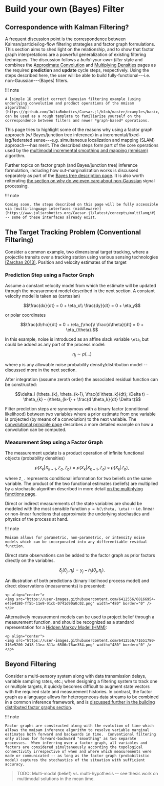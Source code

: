 # Build your own (Bayes) Filter

## Correspondence with Kalman Filtering?

A frequent discussion point is the correspondence between Kalman/particle/log-flow filtering strategies and factor graph formulations.  This section aims to shed light on the relationship, and to show that factor graph interpretations are a powerful generalization of existing filtering techniques.  The discussion follows a *build-your-own-filter* style and combines the [Approximate Convolution](https://www.juliarobotics.org/Caesar.jl/latest/principles/approxConvDensities/) and [Multiplying Densities](https://www.juliarobotics.org/Caesar.jl/latest/principles/multiplyingDensities/) pages as the required **prediction** and **update** cycle steps, respectively.  Using the steps described here, the user will be able to build fully-functional---i.e. non-Gaussian---(Bayes) filters.  

!!! note

    A [simple 1D predict correct Bayesian filtering example (using underlying convolution and product operations of the mmisam algorithm)](https://github.com/JuliaRobotics/Caesar.jl/blob/master/examples/basic/BayesFilter1D.jl) can be used as a rough template to familiarize yourself on the correspondence between filters and newer *graph-based* operations.

This page tries to highlight some of the reasons why using a factor graph approach (w/ Bayes/junction tree inference) in a incremental/fixed-lag/federated sense---e.g. simultaneous localization and mapping (SLAM) approach---has merit.  The described steps form part of the core operations used by the [multimodal incremental smoothing and mapping (mmisam)](https://www.juliarobotics.org/Caesar.jl/latest/concepts/mmisam_alg/) algorithm.

Further topics on factor graph (and Bayes/junction tree) inference formulation, including how out-marginalization works is discussed separately as part of the [Bayes tree description page](https://www.juliarobotics.org/Caesar.jl/latest/principles/bayestreePrinciples/).  It is also worth reiterating [the section on why do we even care about non-Gaussian](https://juliarobotics.org/Caesar.jl/latest/concepts/concepts/#Why/Where-does-non-Gaussian-data-come-from?-1) signal processing.

!!! note

    Coming soon, the steps described on this page will be fully accessible via [multi-language interfaces (middleware)](https://www.juliarobotics.org/Caesar.jl/latest/concepts/multilang/#) -- some of these interfaces already exist.

## The Target Tracking Problem (Conventional Filtering)

Consider a common example, two dimensional target tracking, where a projectile transits over a tracking station using various sensing technologies [[Zarchan 2013]](https://www.juliarobotics.org/Caesar.jl/latest/refs/literature/).  Position and velocity estimates of the target

### Prediction Step using a Factor Graph

Assume a constant velocity model from which the estimate will be updated through the measurement model described in the next section.  A constant velocity model is taken as (cartesian)
```math
\frac{dx}{dt} = 0 + \eta_x\\
\frac{dy}{dt} = 0 + \eta_y
```

or polar coordinates
```math
\frac{d\rho}{dt} = 0 + \eta_{\rho}\\
\frac{d\theta}{dt} = 0 + \eta_{\theta}.
```

In this example, noise is introduced as an affine slack variable `\eta`, but could be added as any part of the process model:
```math
\eta_j \sim p(...)
```

where `p` is any allowable noise probability density/distribution model -- discussed more in the next section.

After integration (assume zeroth order) the associated residual function can be constructed:
```math
\delta_i (\theta_{k}, \theta_{k-1}, \frac{d \theta_k}{dt}; \Delta t) = \theta_{k} - (\theta_{k-1} + \frac{d \theta_k}{dt} \Delta t)
```

Filter prediction steps are synonymous with a binary factor (conditional likelihood) between two variables where a prior estimate from one variable is projected (by means of a convolution) to the next variable.  The [convolutional principle page](https://www.juliarobotics.org/Caesar.jl/latest/principles/approxConvDensities/) describes a more detailed example on how a convolution can be computed. 

### Measurement Step using a Factor Graph

The measurement update is a product operation of infinite functional objects (probability densities)
```math
p(X_k | X_{k-1}, Z_a, Z_b) \approx p(X_k | X_{k-1}, Z_a) \times p(X_k | Z_b),
```

where `Z_.` represents conditional information for two beliefs on the same variable.  The product of the two functional estimates (beliefs) are multiplied by a stochastic algorithm described in more detail [on the multiplying functions page](https://www.juliarobotics.org/Caesar.jl/latest/principles/multiplyingDensities/).

Direct or indirect measurements of the state variables are should be modeled with the most sensible function `y = h(\theta, \eta)` -- i.e. linear or non-linear functions that approximate the underlying stochastics and physics of the process at hand.  

!!! note

    Mmisam allows for parametric, non-parametric, or intensity noise models which can be incorporated into any differentiable residual function.

Direct state observations can be added to the factor graph as prior factors directly on the variables. 
```math
\delta_j(\theta_j, \eta_j) = y_j - h_j(\theta_j, \eta_j).
```

An illustration of both predictions (binary likelihood process model) and direct observations (measurements) is presented:

```@raw html
<p align="center">
<img src="https://user-images.githubusercontent.com/6412556/68166954-e45e4180-ff5b-11e9-91cb-0741d90a0c02.png" width="480" border="0" />
</p>
```

Alternatively measurement models can be used to project belief through a measurement function, and should be recognized as a standard representation for a [Hidden Markov Model (HMM)](https://en.wikipedia.org/wiki/Hidden_Markov_model):

```@raw html
<p align="center">
<img src="https://user-images.githubusercontent.com/6412556/71651780-316e5200-2d18-11ea-811a-6586c76ae354.png" width="480" border="0" />
</p>
```

## Beyond Filtering

Consider a multi-sensory system along with data transmission delays, variable sampling rates, etc.;  when designing a filtering system to track one or multiple targets, it quickly becomes difficult to augment state vectors with the required state and measurement histories.  In contrast, the factor graph as a language allows for heterogeneous data streams to be combined in a common inference framework, and is [discussed further in the building distributed factor graphs section](http://www.juliarobotics.org/Caesar.jl/latest/concepts/building_graphs/).

!!! note

    Factor graphs are constructed along with the evolution of time which allows the mmisam inference algorithm to resolve variable marginal estimates both forward and backwards in time.  Conventional filtering only allows for forward-backward "smoothing" as two separate processes.  When inferring over a factor graph, all variables and factors are considered simultaneously according the topological connectivity irrespective of when and where which measurements were made or communicated -- as long as the factor graph (probabilistic model) captures the stochastics of the situation with sufficient accuracy.  

> TODO: Multi-modal (belief) vs. multi-hypothesis -- see thesis work on multimodal solutions in the mean time.
